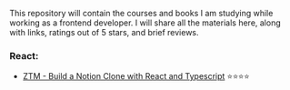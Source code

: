 This repository will contain the courses and books I am studying while working as a frontend developer. I will share all the materials here, along with links, ratings out of 5 stars, and brief reviews.

### React:

- [ZTM - Build a Notion Clone with React and Typescript](https://zerotomastery.io/courses/react-project-ideas-notion-clone/) ⭐⭐⭐⭐
